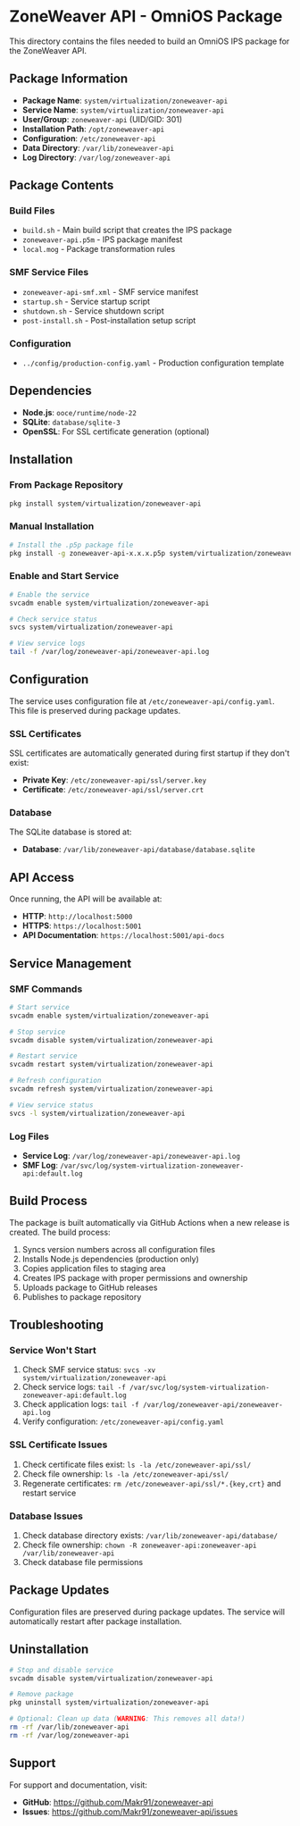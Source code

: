 # ZoneWeaver API - OmniOS Package

This directory contains the files needed to build an OmniOS IPS package for the ZoneWeaver API.

## Package Information

- **Package Name**: `system/virtualization/zoneweaver-api`
- **Service Name**: `system/virtualization/zoneweaver-api`
- **User/Group**: `zoneweaver-api` (UID/GID: 301)
- **Installation Path**: `/opt/zoneweaver-api`
- **Configuration**: `/etc/zoneweaver-api`
- **Data Directory**: `/var/lib/zoneweaver-api`
- **Log Directory**: `/var/log/zoneweaver-api`

## Package Contents

### Build Files
- `build.sh` - Main build script that creates the IPS package
- `zoneweaver-api.p5m` - IPS package manifest
- `local.mog` - Package transformation rules

### SMF Service Files
- `zoneweaver-api-smf.xml` - SMF service manifest
- `startup.sh` - Service startup script
- `shutdown.sh` - Service shutdown script
- `post-install.sh` - Post-installation setup script

### Configuration
- `../config/production-config.yaml` - Production configuration template

## Dependencies

- **Node.js**: `ooce/runtime/node-22`
- **SQLite**: `database/sqlite-3`
- **OpenSSL**: For SSL certificate generation (optional)

## Installation

### From Package Repository
```bash
pkg install system/virtualization/zoneweaver-api
```

### Manual Installation
```bash
# Install the .p5p package file
pkg install -g zoneweaver-api-x.x.x.p5p system/virtualization/zoneweaver-api
```

### Enable and Start Service
```bash
# Enable the service
svcadm enable system/virtualization/zoneweaver-api

# Check service status
svcs system/virtualization/zoneweaver-api

# View service logs
tail -f /var/log/zoneweaver-api/zoneweaver-api.log
```

## Configuration

The service uses configuration file at `/etc/zoneweaver-api/config.yaml`. This file is preserved during package updates.

### SSL Certificates

SSL certificates are automatically generated during first startup if they don't exist:
- **Private Key**: `/etc/zoneweaver-api/ssl/server.key`
- **Certificate**: `/etc/zoneweaver-api/ssl/server.crt`

### Database

The SQLite database is stored at:
- **Database**: `/var/lib/zoneweaver-api/database/database.sqlite`

## API Access

Once running, the API will be available at:
- **HTTP**: `http://localhost:5000`
- **HTTPS**: `https://localhost:5001`
- **API Documentation**: `https://localhost:5001/api-docs`

## Service Management

### SMF Commands
```bash
# Start service
svcadm enable system/virtualization/zoneweaver-api

# Stop service
svcadm disable system/virtualization/zoneweaver-api

# Restart service
svcadm restart system/virtualization/zoneweaver-api

# Refresh configuration
svcadm refresh system/virtualization/zoneweaver-api

# View service status
svcs -l system/virtualization/zoneweaver-api
```

### Log Files
- **Service Log**: `/var/log/zoneweaver-api/zoneweaver-api.log`
- **SMF Log**: `/var/svc/log/system-virtualization-zoneweaver-api:default.log`

## Build Process

The package is built automatically via GitHub Actions when a new release is created. The build process:

1. Syncs version numbers across all configuration files
2. Installs Node.js dependencies (production only)
3. Copies application files to staging area
4. Creates IPS package with proper permissions and ownership
5. Uploads package to GitHub releases
6. Publishes to package repository

## Troubleshooting

### Service Won't Start
1. Check SMF service status: `svcs -xv system/virtualization/zoneweaver-api`
2. Check service logs: `tail -f /var/svc/log/system-virtualization-zoneweaver-api:default.log`
3. Check application logs: `tail -f /var/log/zoneweaver-api/zoneweaver-api.log`
4. Verify configuration: `/etc/zoneweaver-api/config.yaml`

### SSL Certificate Issues
1. Check certificate files exist: `ls -la /etc/zoneweaver-api/ssl/`
2. Check file ownership: `ls -la /etc/zoneweaver-api/ssl/`
3. Regenerate certificates: `rm /etc/zoneweaver-api/ssl/*.{key,crt}` and restart service

### Database Issues
1. Check database directory exists: `/var/lib/zoneweaver-api/database/`
2. Check file ownership: `chown -R zoneweaver-api:zoneweaver-api /var/lib/zoneweaver-api`
3. Check database file permissions

## Package Updates

Configuration files are preserved during package updates. The service will automatically restart after package installation.

## Uninstallation

```bash
# Stop and disable service
svcadm disable system/virtualization/zoneweaver-api

# Remove package
pkg uninstall system/virtualization/zoneweaver-api

# Optional: Clean up data (WARNING: This removes all data!)
rm -rf /var/lib/zoneweaver-api
rm -rf /var/log/zoneweaver-api
```

## Support

For support and documentation, visit:
- **GitHub**: https://github.com/Makr91/zoneweaver-api
- **Issues**: https://github.com/Makr91/zoneweaver-api/issues
